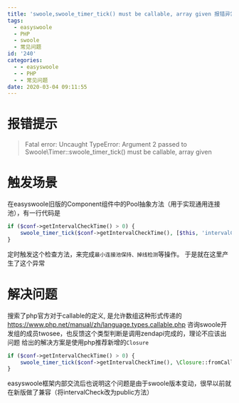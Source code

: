 ```yaml
---
title: 'swoole,swoole_timer_tick() must be callable, array given 报错异常'
tags:
  - easyswoole
  - PHP
  - swoole
  - 常见问题
id: '240'
categories:
  - - easyswoole
  - - PHP
  - - 常见问题
date: 2020-03-04 09:11:55
---
```


# 报错提示

> Fatal error: Uncaught TypeError: Argument 2 passed to Swoole\\Timer::swoole\_timer\_tick() must be callable, array given

# 触发场景

在easyswoole旧版的Component组件中的Pool抽象方法（用于实现通用连接池），有一行代码是

```php
if ($conf->getIntervalCheckTime() > 0) {
    swoole_timer_tick($conf->getIntervalCheckTime(), [$this, 'intervalCheck']);
}
```

定时触发这个检查方法，来完成`最小连接池保持、掉线检测`等操作。 于是就在这里产生了这个异常

# 解决问题

搜索了php官方对于callable的定义, 是允许数组这种形式传递的 https://www.php.net/manual/zh/language.types.callable.php 咨询swoole开发组的成员twosee，也反馈这个类型判断是调用zendapi完成的，理论不应该出问题 给出的解决方案是使用php推荐新增的`Closure`

```php
if ($conf->getIntervalCheckTime() > 0) {
    swoole_timer_tick($conf->getIntervalCheckTime(), \Closure::fromCallable([$this, 'intervalCheck']));
}
```

easyswoole框架内部交流后也说明这个问题是由于swoole版本变动，很早以前就在新版做了兼容（将intervalCheck改为public方法）